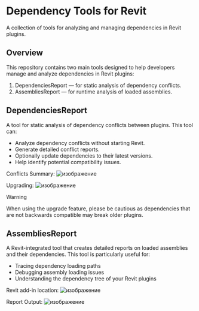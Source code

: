 # Dependency Tools for Revit

A collection of tools for analyzing and managing dependencies in Revit plugins.

## Overview

This repository contains two main tools designed to help developers manage and analyze dependencies in Revit plugins:

1. DependenciesReport — for static analysis of dependency conflicts.
2. AssembliesReport — for runtime analysis of loaded assemblies.

## DependenciesReport

A tool for static analysis of dependency conflicts between plugins. This tool can:
- Analyze dependency conflicts without starting Revit.
- Generate detailed conflict reports.
- Optionally update dependencies to their latest versions.
- Help identify potential compatibility issues.

Conflicts Summary:
![изображение](https://github.com/user-attachments/assets/a5f94bd8-7eca-4998-91c7-99d7b079fa47)

Upgrading:
![изображение](https://github.com/user-attachments/assets/649b6f75-3f55-42b5-8c77-6df4dc04b72d)

> [!WARNING]  
> When using the upgrade feature, please be cautious as dependencies that are not backwards compatible may break older plugins.

## AssembliesReport

A Revit-integrated tool that creates detailed reports on loaded assemblies and their dependencies. This tool is particularly useful for:
- Tracing dependency loading paths
- Debugging assembly loading issues
- Understanding the dependency tree of your Revit plugins

Revit add-in location:
![изображение](https://github.com/user-attachments/assets/85982c9b-6080-4a12-a2aa-18193d0f29ee)

Report Output:
![изображение](https://github.com/user-attachments/assets/a8a3a8fb-71a3-4f03-967a-3ee71a6c7aeb)